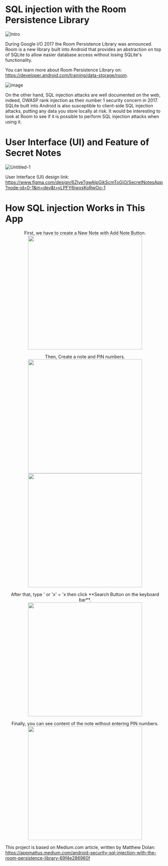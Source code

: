 
  
# SQL injection with the Room Persistence Library

![Intro](https://github.com/hahmadfaiq21/mobile-security/assets/74751720/2bf8a397-f755-4338-803e-12f8f9037c7d)

During Google I/O 2017 the Room Persistence Library was announced. Room is a new library built into Android that provides an abstraction on top of SQLite to allow easier database access without losing SQLite's functionality.

You can learn more about Room Persistence Library on:
https://developer.android.com/training/data-storage/room.


![image](https://github.com/hahmadfaiq21/mobile-security/assets/74751720/3b9e548e-c8ae-4832-b030-11c46e01bbb4)

On the other hand, SQL injection attacks are well documented on the web, indeed, OWASP rank injection as their number 1 security concern in 2017. 
SQLite built into Android is also susceptible to client-side SQL injection attacks, putting any data you store locally at risk. It would be interesting to look at Room to see if it is possible to perform SQL injection attacks when using it.

# User Interface (UI) and Feature of Secret Notes

![Untitled-1](https://github.com/hahmadfaiq21/mobile-security/assets/74751720/a41d6046-7a54-434f-bb62-757897146ea2)

User Interface (UI) design link: <br>
https://www.figma.com/design/6ZlyeTgwAIpGikScmToGjO/SecretNotesApp?node-id=0-1&m=dev&t=yLPFY6iwxsKoRwOo-1
<br>

# How SQL injection Works in This App
<p align="center">
First, we have to create a New Note with Add Note Button. <br>
<img src="https://github.com/hahmadfaiq21/mobile-security/assets/74751720/3842eba7-596f-4e41-811c-96b4bd4b9a8a" width="360">
</p>
<p align="center">
Then, Create a note and PIN numbers. <br>
<img src="https://github.com/hahmadfaiq21/mobile-security/assets/74751720/7cb5aa24-eac5-4915-b797-193f2b6a6683" width="360">
<img src="https://github.com/hahmadfaiq21/mobile-security/assets/74751720/28860991-aca1-4a80-b4fa-6785d7c0d281" width="360"> <br>
</p>
<p align="center">
After that, type ' or 'x' = 'x then click **Search Button on the keyboard bar**. <br>
<img src="https://github.com/user-attachments/assets/0667b50a-c8ee-43ce-a08b-29786d566d9f" width="360"> <br>
</p>
<p align="center">
Finally, you can see content of the note without entering PIN numbers. <br>
<img src="https://github.com/hahmadfaiq21/mobile-security/assets/74751720/f29ec6ef-2792-4e91-b845-557adc5942a7" width="360"> <br>
</p>

This project is based on Medium.com article, written by Matthew Dolan: <br>
https://appmattus.medium.com/android-security-sql-injection-with-the-room-persistence-library-69f4e286960f


